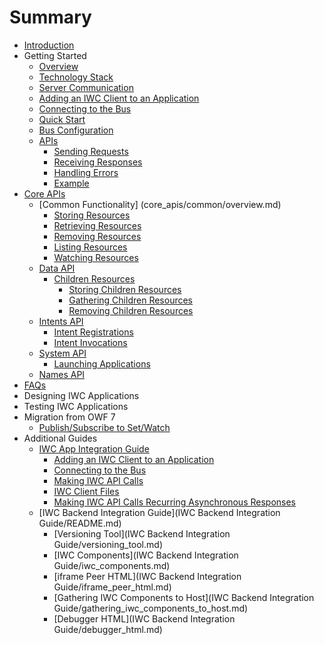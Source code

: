 # Summary
* [Introduction](README.md)
* Getting Started
    * [Overview](getting_started/overview.md)
    * [Technology Stack](getting_started/technologies.md)
    * [Server Communication](getting_started/serverComms.md)
    * [Adding an IWC Client to an Application](getting_started/setup.md)
    * [Connecting to the Bus](getting_started/connecting.md)
    * [Quick Start](quickStart.md)
    * [Bus Configuration](getting_started/bus_configuration/overview.md)
    * [APIs](getting_started/api/apis.md)
        * [Sending Requests](getting_started/api/api_requests.md)
        * [Receiving Responses](getting_started/api/api_responses.md)
        * [Handling Errors](getting_started/api/api_error.md)
        * [Example](getting_started/api/api_example.md)
* [Core APIs](core_apis/overview.md)
    * [Common Functionality] (core_apis/common/overview.md)
        * [Storing Resources](core_apis/common/storing.md)
        * [Retrieving Resources](core_apis/common/retrieving.md)
        * [Removing Resources](core_apis/common/removing.md)
        * [Listing Resources](core_apis/common/listing.md)
        * [Watching Resources](core_apis/common/watching.md)
    * [Data API](core_apis/data/overview.md)
        * [Children Resources](core_apis/data/children/overview.md)
            * [Storing Children Resources](core_apis/data/children/storing.md)
            * [Gathering Children Resources](core_apis/data/children/storing.md)
            * [Removing Children Resources](core_apis/data/children/removing.md)
    * [Intents API](core_apis/intents/overview.md)
        * [Intent Registrations](core_apis/intents/registration.md)
        * [Intent Invocations](core_apis/intents/invocation.md)
    * [System API](core_apis/system/overview.md)
        * [Launching Applications](core_apis/system/launching.md)
    * [Names API](core_apis/names/overview.md)
* [FAQs](FAQ.md)
* Designing IWC Applications
* Testing IWC Applications
* Migration from OWF 7
    * [Publish/Subscribe to Set/Watch](migration/pubsub_to_setwatch.md)
* Additional Guides
    * [IWC App Integration Guide](additional_guides/app_integration_guide/README.md)
        * [Adding an IWC Client to an Application](additional_guides/app_integration_guide/adding_an_iwc_client_to_an_application.md)
        * [Connecting to the Bus](additional_guides/app_integration_guide/connecting_to_the_bus.md)
        * [Making IWC API Calls](additional_guides/app_integration_guide/making_iwc_api_calls.md)
        * [IWC Client Files](additional_guides/app_integration_guide/iwc_client_files.md)
        * [Making IWC API Calls Recurring Asynchronous Responses](additional_guides/app_integration_guide/making_iwc_api_calls_asynchronous_responses.md)
    * [IWC Backend Integration Guide](IWC Backend Integration Guide/README.md)
        * [Versioning Tool](IWC Backend Integration Guide/versioning_tool.md)
        * [IWC Components](IWC Backend Integration Guide/iwc_components.md)
        * [iframe Peer HTML](IWC Backend Integration Guide/iframe_peer_html.md)
        * [Gathering IWC Components to Host](IWC Backend Integration Guide/gathering_iwc_components_to_host.md)
        * [Debugger HTML](IWC Backend Integration Guide/debugger_html.md)

